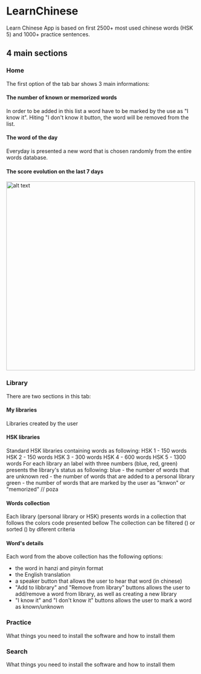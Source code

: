 # LearnChinese

Learn Chinese App is based on first 2500+ most used chinese words (HSK 5) and 1000+ practice sentences.

## 4 main sections

### Home

The first option of the tab bar shows 3 main informations:

#### The number of known or memorized words
In order to be added in this list a word have to be marked by the use as "I know it". Hiting "I don't know it button, the word will be removed from the list.
#### The word of the day
Everyday is presented a new word that is chosen randomly from the entire words database.
#### The score evolution on the last 7 days
<img src="https://github.com/sorin360/HSKs/blob/master/home.png" alt="alt text" width="500">

### Library
There are two sections in this tab:
#### My libraries
Libraries created by the user 
#### HSK libraries
Standard HSK libraries containing words as following:
HSK 1 - 150 words
HSK 2 - 150 words
HSK 3 - 300 words
HSK 4 - 600 words
HSK 5 - 1300 words
For each library an label with three numbers (blue, red, green) presents the library's status as following:
blue - the number of words that are unknown
red - the number of words that are added to a personal library
green - the number of words that are marked by the user as "knwon" or "memorized"
// poza
#### Words collection
Each library (personal library or HSK) presents words in a collection that follows the colors code presented bellow
The collection can be filtered () or sorted () by diferent criteria
#### Word's details
Each word from the above collection has the following options:
- the word in hanzi and pinyin format
- the English translation
- a speaker button that allows the user to hear that word (in chinese)
- "Add to libbrary" and "Remove from library" buttons allows the user to add/remove a word from library, as well as creating a new library
- "I know it" and "I don't know it" buttons allows the user to mark a word as known/unknown

### Practice

What things you need to install the software and how to install them

### Search

What things you need to install the software and how to install them


